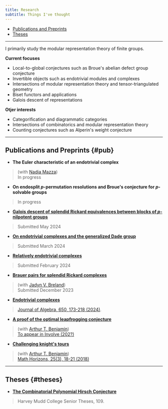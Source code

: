 ```yaml
---
title: Research
subtitle: Things I've thought
---
```


- [Publications and Preprints](#pub)
- [Theses](#theses)

---

I primarily study the modular representation theory of finite groups. 

**Current focuses**
- Local-to-global conjectures such as Broue's abelian defect group conjecture
- Invertible objects such as endotrivial modules and complexes
- Intersections of modular representation theory and tensor-triangulated geometry
- Biset functors and applications
- Galois descent of representations

**Otjer interests**
- Categorification and diagrammatic categories
- Intersections of combinatorics and modular representation theory
- Counting conjectures such as Alperin's weight conjecture

---

## Publications and Preprints {#pub}

- **The Euler characteristic of an endotrivial complex**
> (with [Nadia Mazza](https://www.lancaster.ac.uk/maths/people/nadia-mazza))    
> In progress
- **On endosplit $p$-permutation resolutions and Broue's conjecture for $p$-solvable groups**
> In progress
- [**Galois descent of splendid Rickard equivalences between blocks of $p$-nilpotent groups**](https://arxiv.org/abs/2405.16061)
> Submitted May 2024
- [**On endotrivial complexes and the generalized Dade group**](https://arxiv.org/abs/2403.04088)
> Submitted March 2024
- [**Relatively endotrivial complexes**](https://arxiv.org/abs/2402.08042)
> Submitted February 2024
- [**Brauer pairs for splendid Rickard complexes**](https://arxiv.org/abs/2312.10258)
> (with [Jadyn V. Breland](https://people.ucsc.edu/~jbreland/index.html))    
> Submitted December 2023
- [**Endotrivial complexes**](https://arxiv.org/abs/2309.12138)
> [Journal of Algebra, 650, 173-218 (2024)](https://www.sciencedirect.com/science/article/pii/S0021869324001728).
- [**A proof of the optimal leapfrogging conjecture**](https://arxiv.org/abs/2110.08319)
> (with [Arthur T. Benjamin](https://www.arthurbenjamin.info/))   
> [To appear in Involve (202?)](https://msp.org/soon/coming.php?jpath=involve)
- [**Challenging knight's tours**](https://math.hmc.edu/benjamin/wp-content/uploads/sites/5/2019/06/Challenging-Knight%E2%80%99s-Tours.pdf)
> (with [Arthur T. Benjamin](https://www.arthurbenjamin.info/))   
> [Math Horizons, 25(3), 18-21 (2018)](https://www.tandfonline.com/doi/full/10.1080/10724117.2018.1424460)


---

## Theses {#theses}

- [**The Combinatorial Polynomial Hirsch Conjecture**](https://scholarship.claremont.edu/cgi/viewcontent.cgi?article=1096&context=hmc_theses)
> Harvey Mudd College Senior Theses, 109.



